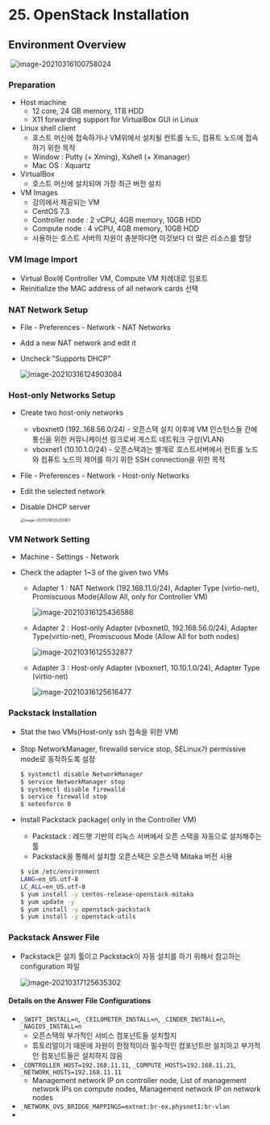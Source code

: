 # 25. OpenStack Installation

## Environment Overview

​	![image-20210316100758024](images/image-20210316100758024.png)

### Preparation

- Host machine
  - 12 core, 24 GB memory, 1TB HDD
  - X11 forwarding support for VirtualBox GUI in Linux
- Linux shell client
  - 호스트 머신에 접속하거나 VM위에서 설치될 컨트롤 노드, 컴퓨트 노드에 접속하기 위한 목적
  - Window : Putty (+ Xming), Xshell (+ Xmanager)
  - Mac OS : Xquartz
- VirtualBox
  - 호스트 머신에 설치되며 가장 최근 버전 설치
- VM Images
  - 강의에서 제공되는 VM
  - CentOS 7.3
  - Controller node : 2 vCPU, 4GB memory, 10GB HDD
  - Compute node : 4 vCPU, 4GB memory, 10GB HDD
  - 사용하는 호스트 서버의 자원이 충분하다면 이것보다 더 많은 리소스를 할당



### VM Image Import

- Virtual Box에 Controller VM, Compute VM 차례대로 임포트
- Reinitialize the MAC address of all network cards 선택



### NAT Network Setup

- File - Preferences - Network - NAT Networks

- Add a new NAT network and edit it

- Uncheck "Supports DHCP"

  ![image-20210316124903084](images/image-20210316124903084.png)



### Host-only Networks Setup

- Create two host-only networks

  - vboxnet0 (192..168.56.0/24) - 오픈스택 설치 이후에 VM 인스턴스들 간에 통신을 위한 커뮤니케이션 링크로써 게스트 네트워크 구성(VLAN)
  - vboxnet1 (10.10.1.0/24) - 오픈스택과는 별개로 호스트서버에서 컨트롤 노드와 컴퓨트 노드의 제어를 하기 위한 SSH connection을 위한 목적

- File - Preferences - Network - Host-only Networks

- Edit the selected network

- Disable DHCP server

  <img src="images/image-20210316125205907.png" alt="image-20210316125205907" style="zoom:50%;" />



### VM Network Setting

- Machine - Settings - Network

- Check the adapter 1~3 of the given two VMs

  - Adapter 1 : NAT Network (192.168.11.0/24), Adapter Type (virtio-net), Promiscuous Mode(Allow All, only for Controller VM)

    ![image-20210316125436586](images/image-20210316125436586.png)

  - Adapter 2 : Host-only Adapter (vboxnet0, 192.168.56.0/24), Adapter Type(virtio-net), Promiscuous Mode (Allow All for both nodes)

    ![image-20210316125532877](images/image-20210316125532877.png)

  - Adapter 3 : Host-only Adapter (vboxnet1, 10.10.1.0/24), Adapter Type (virtio-net)

    ![image-20210316125616477](images/image-20210316125616477.png)



### Packstack Installation

- Stat the two VMs(Host-only ssh 접속을 위한 VM)

- Stop NetworkManager, firewalld service stop, SELinux가 permissive mode로 동작하도록 설정

  ```bash
  $ systemctl disable NetworkManager
  $ service NetworkManager stop
  $ systemctl disable firewalld
  $ service firewalld stop
  $ setenforce 0
  ```

- Install Packstack package( only in the Controller VM)

  - Packstack : 레드햇 기반의 리눅스 서버에서 오픈 스택을 자동으로 설치해주는 툴
  - Packstack을 통해서 설치할 오픈스택은 오픈스택 Mitaka 버전 사용

  ```bash
  $ vim /etc/environment
  LANG=en_US.utf-8
  LC_ALL=en_US.utf-8
  $ yum install -y centos-release-openstack-mitaka
  $ yum update -y
  $ yum install -y openstack-packstack
  $ yum install -y openstack-utils
  ```



### Packstack Answer File

- Packstack은 설치 툴이고 Packstack이 자동 설치를 하기 위해서 참고하는 configuration 파일

  ![image-20210317125635302](images/image-20210317125635302.png)

#### Details on the Answer File Configurations

- `_SWIFT_INSTALL=n`, `_CEILOMETER_INSTALL=n`, `_CINDER_INSTALL=n`, `_NAGIOS_INSTALL=n`
  - 오픈스택의 부가적인 서비스 컴포넌트들 설치할지
  - 튜토리얼이기 때문에 자원이 한정적이라 필수적인 컴포넌트만 설치하고 부가적인 컴포넌트들은 설치하지 않음
- `_CONTROLLER_HOST=192.168.11.11`, `_COMPUTE_HOSTS=192.168.11.21`, `_NETWORK_HOSTS=192.168.11.11`
  - Management network IP on controller node, List of management network IPs on compute nodes, Management network IP on network nodes
- `_NETWORK_OVS_BRIDGE_MAPPINGS=extnet:br-ex,physnet1:br-vlan`
- 

